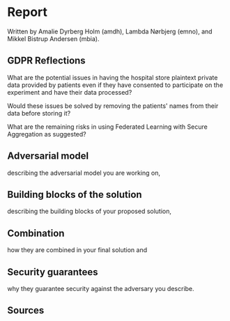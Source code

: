 # Report

Written by Amalie Dyrberg Holm (amdh), Lambda Nørbjerg (emno), and Mikkel Bistrup Andersen (mbia).

## GDPR Reflections

What are the potential issues in having the hospital store plaintext private data provided by patients even if they have consented to participate on the experiment and have their data processed?

Would these issues be solved by removing the patients' names from their data before storing it?

What are the remaining risks in using Federated Learning with Secure Aggregation as suggested?

## Adversarial model

describing the adversarial model you are working on,

## Building blocks of the solution

describing the building blocks of your proposed solution,

## Combination

how they are combined in your final solution and

## Security guarantees

why they guarantee security against the adversary you describe.

## Sources
